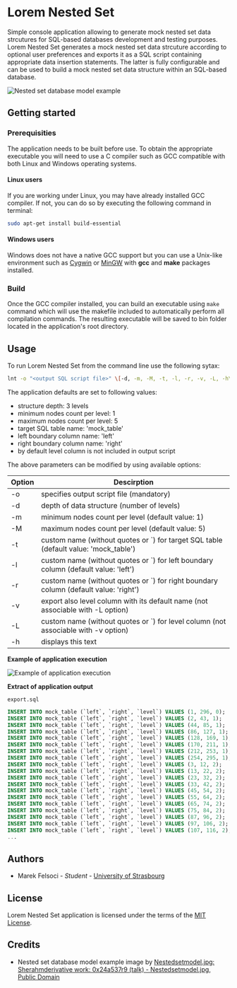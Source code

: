 # Lorem Nested Set

Simple console application allowing to generate mock nested set data strcutures for SQL-based databases development and testing purposes. Lorem Nested Set generates a mock nested set data strcuture according to optional user preferences and exports it as a SQL script containing appropriate data insertion statements. The latter is fully configurable and can be used to build a mock nested set data structure within an SQL-based database. 

![Nested set database model example](https://image.ibb.co/bU5mta/Nested_Set_Model_Ex.png)

## Getting started

### Prerequisities

The application needs to be built before use. To obtain the appropriate executable you will need to use a C compiler such as GCC compatible with both Linux and Windows operating systems.

#### Linux users

If you are working under Linux, you may have already installed GCC compiler. If not, you can do so by executing the following command in terminal:

```bash
sudo apt-get install build-essential
```

#### Windows users

Windows does not have a native GCC support but you can use a Unix-like environment such as [Cygwin](https://www.cygwin.com) or [MinGW](www.mingw.org) with **gcc** and **make** packages installed.

### Build

Once the GCC compiler installed, you can build an executable using ``make`` command which will use the makefile included to automatically perform all compilation commands. The resulting executable will be saved to bin folder located in the application's root directory.

## Usage

To run Lorem Nested Set from the command line use the following sytax:

```bash
lnt -o "<output SQL script file>" \[-d, -m, -M, -t, -l, -r, -v, -L, -h\]
```
	
The application defaults are set to following values:
* structure depth:					3 levels
* minimum nodes count per level:	1
* maximum nodes count per level:	5
* target SQL table name:			'mock_table'
* left boundary column name:		'left'
* right boundary column name:		'right'
* by default level column is not included in output script

The above parameters can be modified by using available options:

| Option | Descirption |
| ------ | ----------- |
| -o | specifies output script file (mandatory) |
| -d | depth of data structure (number of levels)
| -m | minimum nodes count per level (default value: 1) |
| -M | maximum nodes count per level (default value: 5) |
| -t | custom name (without quotes or \`) for target SQL table (default value: 'mock_table') |
| -l | custom name (without quotes or \`) for left boundary column (default value: 'left') |
| -r | custom name (without quotes or \`) for right boundary column (default value: 'right') |
| -v | export also level column with its default name (not associable with -L option) |
| -L | custom name (without quotes or \`) for level column (not associable with -v option) |
| -h | displays this text |

**Example of application execution**

![Example of application execution](https://preview.ibb.co/jMKeDa/LNSEx.png)

**Extract of application output**

``export.sql``

```sql
INSERT INTO mock_table (`left`, `right`, `level`) VALUES (1, 296, 0);
INSERT INTO mock_table (`left`, `right`, `level`) VALUES (2, 43, 1);
INSERT INTO mock_table (`left`, `right`, `level`) VALUES (44, 85, 1);
INSERT INTO mock_table (`left`, `right`, `level`) VALUES (86, 127, 1);
INSERT INTO mock_table (`left`, `right`, `level`) VALUES (128, 169, 1);
INSERT INTO mock_table (`left`, `right`, `level`) VALUES (170, 211, 1);
INSERT INTO mock_table (`left`, `right`, `level`) VALUES (212, 253, 1);
INSERT INTO mock_table (`left`, `right`, `level`) VALUES (254, 295, 1);
INSERT INTO mock_table (`left`, `right`, `level`) VALUES (3, 12, 2);
INSERT INTO mock_table (`left`, `right`, `level`) VALUES (13, 22, 2);
INSERT INTO mock_table (`left`, `right`, `level`) VALUES (23, 32, 2);
INSERT INTO mock_table (`left`, `right`, `level`) VALUES (33, 42, 2);
INSERT INTO mock_table (`left`, `right`, `level`) VALUES (45, 54, 2);
INSERT INTO mock_table (`left`, `right`, `level`) VALUES (55, 64, 2);
INSERT INTO mock_table (`left`, `right`, `level`) VALUES (65, 74, 2);
INSERT INTO mock_table (`left`, `right`, `level`) VALUES (75, 84, 2);
INSERT INTO mock_table (`left`, `right`, `level`) VALUES (87, 96, 2);
INSERT INTO mock_table (`left`, `right`, `level`) VALUES (97, 106, 2);
INSERT INTO mock_table (`left`, `right`, `level`) VALUES (107, 116, 2);
...
```

## Authors

* Marek Felsoci - *Student* - [University of Strasbourg](https://www.unistra.fr)

## License

Lorem Nested Set application is licensed under the terms of the [MIT License](https://opensource.org/licenses/MIT).

## Credits

* Nested set database model example image by [Nestedsetmodel.jpg: Sherahmderivative work: 0x24a537r9 (talk) - Nestedsetmodel.jpg, Public Domain](https://commons.wikimedia.org/w/index.php?curid=10979293)
